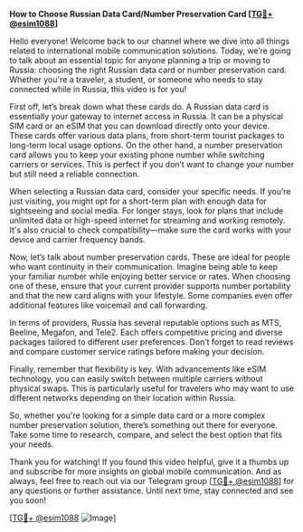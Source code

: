 **How to Choose Russian Data Card/Number Preservation Card [[TG💪+ @esim1088](https://t.me/s/esim1088)]**

Hello everyone! Welcome back to our channel where we dive into all things related to international mobile communication solutions. Today, we’re going to talk about an essential topic for anyone planning a trip or moving to Russia: choosing the right Russian data card or number preservation card. Whether you're a traveler, a student, or someone who needs to stay connected while in Russia, this video is for you!

First off, let’s break down what these cards do. A Russian data card is essentially your gateway to internet access in Russia. It can be a physical SIM card or an eSIM that you can download directly onto your device. These cards offer various data plans, from short-term tourist packages to long-term local usage options. On the other hand, a number preservation card allows you to keep your existing phone number while switching carriers or services. This is perfect if you don’t want to change your number but still need a reliable connection.

When selecting a Russian data card, consider your specific needs. If you’re just visiting, you might opt for a short-term plan with enough data for sightseeing and social media. For longer stays, look for plans that include unlimited data or high-speed internet for streaming and working remotely. It's also crucial to check compatibility—make sure the card works with your device and carrier frequency bands.

Now, let’s talk about number preservation cards. These are ideal for people who want continuity in their communication. Imagine being able to keep your familiar number while enjoying better service or rates. When choosing one of these, ensure that your current provider supports number portability and that the new card aligns with your lifestyle. Some companies even offer additional features like voicemail and call forwarding.

In terms of providers, Russia has several reputable options such as MTS, Beeline, Megafon, and Tele2. Each offers competitive pricing and diverse packages tailored to different user preferences. Don’t forget to read reviews and compare customer service ratings before making your decision.

Finally, remember that flexibility is key. With advancements like eSIM technology, you can easily switch between multiple carriers without physical swaps. This is particularly useful for travelers who may want to use different networks depending on their location within Russia.

So, whether you're looking for a simple data card or a more complex number preservation solution, there’s something out there for everyone. Take some time to research, compare, and select the best option that fits your needs.

Thank you for watching! If you found this video helpful, give it a thumbs up and subscribe for more insights on global mobile communication. And as always, feel free to reach out via our Telegram group [[TG💪+ @esim1088](https://t.me/s/esim1088)] for any questions or further assistance. Until next time, stay connected and see you soon!

[[TG💪+ @esim1088](https://t.me/s/esim1088) ![Image](https://i.postimg.cc/Y0z9fWf4/image.png)]